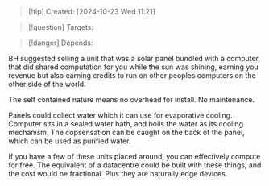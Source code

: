 
>[!tip] Created: [2024-10-23 Wed 11:21]

>[!question] Targets: 

>[!danger] Depends: 

BH suggested selling a unit that was a solar panel bundled with a computer, that did shared computation for you while the sun was shining, earning you revenue but also earning credits to run on other peoples computers on the other side of the world.

The self contained nature means no overhead for install.  No maintenance.

Panels could collect water which it can use for evaporative cooling.  Computer sits in a sealed water bath, and boils the water as its cooling mechanism.  The copsensation can be caught on the back of the panel, which can be used as purified water.

If you have a few of these units placed around, you can effectively compute for free.  The equivalent of a datacentre could be built with these things, and the cost would be fractional.  Plus they are naturally edge devices.
